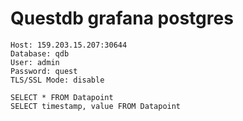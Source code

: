 # Questdb grafana postgres

```
Host: 159.203.15.207:30644
Database: qdb
User: admin
Password: quest
TLS/SSL Mode: disable
```

```
SELECT * FROM Datapoint
SELECT timestamp, value FROM Datapoint
``````